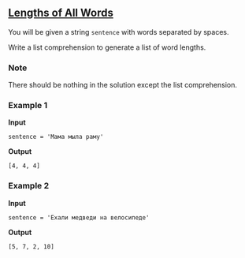## [Lengths of All Words](../../../solutions/3.3/33_f.py)

You will be given a string `sentence` with words separated by spaces.

Write a list comprehension to generate a list of word lengths.

### Note

There should be nothing in the solution except the list comprehension.

### Example 1

__Input__
```plaintext
sentence = 'Мама мыла раму'
```

__Output__
```plaintext
[4, 4, 4]
```

### Example 2

__Input__
```plaintext
sentence = 'Ехали медведи на велосипеде'
```

__Output__
```plaintext
[5, 7, 2, 10]
```